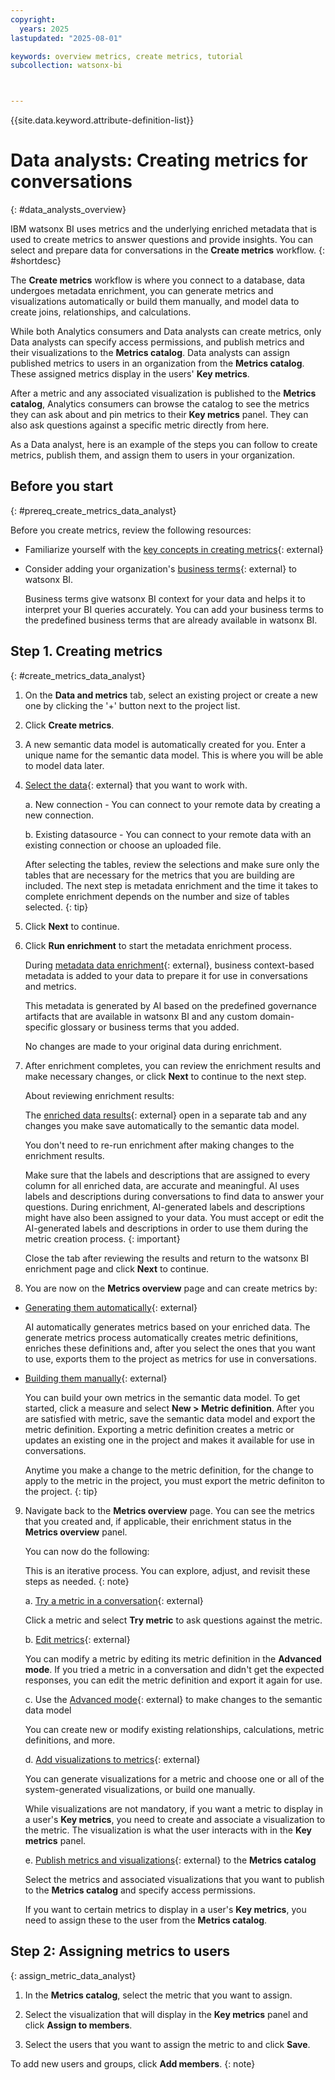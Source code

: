 ```yaml
---
copyright:
  years: 2025
lastupdated: "2025-08-01"

keywords: overview metrics, create metrics, tutorial
subcollection: watsonx-bi



---
```


{{site.data.keyword.attribute-definition-list}}


# Data analysts: Creating metrics for conversations 
{: #data_analysts_overview}

IBM watsonx BI uses metrics and the underlying enriched metadata that is used to create metrics to answer questions and provide insights. You can select and prepare data for conversations in the **Create metrics** workflow. {: #shortdesc}

The **Create metrics** workflow is where you connect to a database, data undergoes metadata enrichment, you can generate metrics and visualizations automatically or build them manually, and model data to create joins, relationships, and calculations.  

While both Analytics consumers and Data analysts can create metrics, only Data analysts can specify access permissions, and publish metrics and their visualizations to the **Metrics catalog**. Data analysts can assign published metrics to users in an organization from the **Metrics catalog**. These assigned metrics display in the users' **Key metrics**.

After a metric and any associated visualization is published to the **Metrics catalog**, Analytics consumers can browse the catalog to see the metrics they can ask about and pin metrics to their **Key metrics** panel. They can also ask questions against a specific metric directly from here. 

As a Data analyst, here is an example of the steps you can follow to create metrics, publish them, and assign them to users in your organization.

## Before you start
{: #prereq_create_metrics_data_analyst}

Before you create metrics, review the following resources:

- Familiarize yourself with the [key concepts in creating metrics](/docs/watsonx-bi?topic=watsonx-bi-concepts){: external}

- Consider adding your organization's [business terms](/docs/watsonx-bi?topic=watsonx-bi-business_terms){: external} to watsonx BI. 

   Business terms give watsonx BI context for your data and helps it to interpret your BI queries accurately. You can add your business terms to the predefined business terms that are already available in watsonx BI. 


## Step 1. Creating metrics
{: #create_metrics_data_analyst}

1. On the **Data and metrics** tab, select an existing project or create a new one by clicking the '+' button next to the project list. 

2. Click **Create metrics**. 

3. A new semantic data model is automatically created for you. Enter a unique name for the semantic data model. This is where you will be able to model data later. 

4. [Select the data](/docs/watsonx-bi?topic=watsonx-bi-select){: external} that you want to work with. 

   a. New connection - You can connect to your remote data by creating a new connection. 
   
   b. Existing datasource - You can connect to your remote data with an existing connection or choose an uploaded file. 

   After selecting the tables, review the selections and make sure only the tables that are necessary for the metrics that you are building are included. The next step is metadata enrichment and the time it takes to complete enrichment depends on the number and size of tables selected. 
   {: tip}

5. Click **Next** to continue.

6. Click **Run enrichment** to start the metadata enrichment process. 

   During [metadata data enrichment](/docs/watsonx-bi?topic=watsonx-bi-enrich){: external}, business context-based metadata is added to your data to prepare it for use in conversations and metrics. 
  
   This metadata is generated by AI based on the predefined governance artifacts that are available in watsonx BI and any custom domain-specific glossary or business terms that you added.
  
   No changes are made to your original data during enrichment. 

7. After enrichment completes, you can review the enrichment results and make necessary changes, or click **Next** to continue to the next step. 

   About reviewing enrichment results:

   The [enriched data results](/docs/watsonx-bi?topic=watsonx-bi-review){: external} open in a separate tab and any changes you make save automatically to the semantic data model. 

   You don't need to re-run enrichment after making changes to the enrichment results. 

   Make sure that the labels and descriptions that are assigned to every column for all enriched data, are accurate and meaningful. AI uses labels and descriptions during conversations to find data to answer your questions. During enrichment, AI-generated labels and descriptions might have also been assigned to your data. You must accept or edit the AI-generated labels and descriptions in order to use them during the metric creation process.
   {: important}

      Close the tab after reviewing the results and return to the watsonx BI enrichment page and click **Next** to continue. 


8. You are now on the **Metrics overview** page and can create metrics by:

- [Generating them automatically](/docs/watsonx-bi?topic=watsonx-bi-generate_metrics){: external} 

   AI automatically generates metrics based on your enriched data. The generate metrics process automatically creates metric definitions, enriches these definitions and, after you select the ones that you want to use, exports them to the project as metrics for use in conversations. 

- [Building them manually](/docs/watsonx-bi?topic=watsonx-bi-advanced_mode){: external} 

   You can build your own metrics in the semantic data model. To get started, click a measure and select **New > Metric definition**. After you are satisfied with metric, save the semantic data model and export the metric definition. Exporting a metric definition creates a metric or updates an existing one in the project and makes it available for use in conversations.

   Anytime you make a change to the metric definition, for the change to apply to the metric in the project, you must export the metric definiton to the project.
{: tip}
   
9. Navigate back to the **Metrics overview** page. You can see the metrics that you created and, if applicable, their enrichment status in the **Metrics overview** panel. 

   You can now do the following:

   This is an iterative process. You can explore, adjust, and revisit these steps as needed.
   {: note}

   a. [Try a metric in a conversation](/docs/watsonx-bi?topic=watsonx-bi-try_metrics){: external} 
   
   Click a metric and select **Try metric** to ask questions against the metric. 

   b. [Edit metrics](/docs/watsonx-bi?topic=watsonx-bi-edit_metrics){: external} 
   
   You can modify a metric by editing its metric definition in the **Advanced mode**. If you tried a metric in a conversation and didn't get the expected responses, you can edit the metric definition and export it again for use. 

   c. Use the [Advanced mode](/docs/watsonx-bi?topic=watsonx-bi-advanced_mode_model_data){: external} to make changes to the semantic data model 
   
   You can create new or modify existing relationships, calculations, metric definitions, and more. 

   d. [Add visualizations to metrics](/docs/watsonx-bi?topic=watsonx-bi-add_viz_metrics){: external}  
   
   You can generate visualizations for a metric and choose one or all of the system-generated visualizations, or build one manually. 
   
   While visualizations are not mandatory, if you want a metric to display in a user's **Key metrics**, you need to create and associate a visualization to the metric. The visualization is what the user interacts with in the **Key metrics** panel.

   e. [Publish metrics and visualizations](/docs/watsonx-bi?topic=watsonx-bi-publish_metrics){: external} to the **Metrics catalog** 
   
   Select the metrics and associated visualizations that you want to publish to the **Metrics catalog** and specify access permissions.

   If you want to certain metrics to display in a user's **Key metrics**, you need to assign these to the user from the **Metrics catalog**.    


## Step 2: Assigning metrics to users 
{: assign_metric_data_analyst}

1. In the **Metrics catalog**, select the metric that you want to assign.

2. Select the visualization that will display in the **Key metrics** panel and click **Assign to members**.

3. Select the users that you want to assign the metric to and click **Save**. 

  To add new users and groups, click **Add members**.
  {: note}
